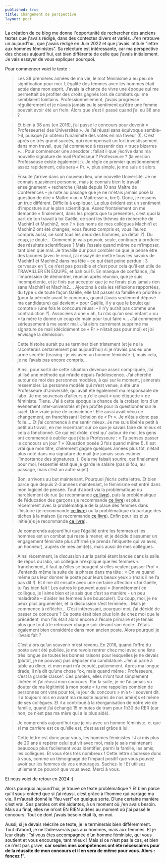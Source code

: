```yaml
---
published: true
title: Changement de perspective
layout: post
---
```

La création de ce blog me donne l'opportunité de rechercher des anciens textes que j'avais rédigé, dans des contextes divers et variés. J'en retrouve un aujourd'hui, que j'avais rédigé en Juin 2022 et que j'avais intitulé "lettre aux hommes féministes". Sa relecture est intéressante, car ma perspective des choses aujourd'hui, est bien différente de celle que j'avais initialement. Je vais essayer de vous expliquer pourquoi.

Pour commencer voici le texte :
> Les 38 premières années de ma vie, le mot féminisme a eu peu de signification pour moi. L’égalité des femmes avec les hommes était actée dans mon esprit. J’avais la chance de vivre une époque qui me permettait de profiter des droits gagnés lors de combats qui me semblaient lointains. Professionnellement, j’avais progressé régulièrement et je n’avais jamais eu le sentiment qu’être une femme pouvait avoir été un frein. Alors que s’est il passé quand j’ai eu 38 ans ?

> Et bien à 38 ans (en 2016), j’ai passé le concours pour devenir « Professeur(e) des Universités ». Je l’ai réussi sans équivoque semble-t-il, puisque j’ai obtenu l’unanimité des votes en ma faveur (!). C’est après ce très grand succès, qui récompensait un fort investissement dans mon travail, que j’ai commencé à ressentir des « trucs bizarres »… Pour commencer une anecdote : fallait il que j’écrive dans ma nouvelle signature de mail Professeur ? Professeure ? (la version Professeuse existe également :). Je règle ce premier questionnement assez rapidement, cela sera « Pr. », plus simple, je me suis dit alors.

> Ensuite j’arrive dans un nouveau lieu, une nouvelle Université. Je ne connais quasiment personne, mais je connais bien le travail : enseignement + recherche (j’étais depuis 10 ans Maître de Conférences – je note au passage que je ne m'étais jamais posé la question de dire « Maître » ou « Maîtresse », bref). Donc, je ressens un truc différent. Difficile à expliquer. Le plus évident est un sentiment d’imposture sur le plan scientifique. Assez frontalement on me demande « finalement, dans les projets que tu présentes, c’est quoi la part de ton travail à toi Gaëlle, ce sont les thèmes de recherche de Machin1 et Machin2, non ? » (les noms de mes collègues Machin1 et Machin2 ont été changés, vous l’aurez compris et, vous l’aurez compris aussi, ce sont tous les deux des hommes, un détail ?). Du coup, je doute… Comment je vais pouvoir, seule, continuer à produire des résultats scientifiques ? Mais j’essaie quand même de m’imposer, tant bien que mal. Je travaille dur pour combler ce que je pense être des lacunes (avec le recul, j’ai essayé de mettre tous les savoirs de Machin1 et Machin2 dans ma tête – ce qui était peine perdue : 3 cerveaux en 1, ce n’est pas possible et c’est pour cela qu’il est utile de TRAVAILLER EN ÉQUIPE, et bah oui !). En manque de confiance, j’ai l’impression de démontrer, réunion après réunion, que je suis incompétente, et je finis par accepter que je ne ferais plus jamais rien sans Machin1 et Machin2…. Ajoutons à cela les réflexions rapportées, du type « de toute façon Gaëlle, elle fait passer sa famille en priorité » (pour la période avant le concours, quand j’avais seulement déposé ma candidature) qui devient « pour Gaëlle, il y a que le boulot qui compte » (une fois le concours réussi – il n’y aurait pas comme une contradiction ?). Associées à une « ah, tu n’as qu’un seul enfant » ou « ta mère te donne un coup de main pour tout faire »… J’ai commencé sérieusement à me sentir mal. J’ai alors carrément supprimé ma signature de mail (décidément ce « Pr » n’était pas pour moi) et j’ai envisagé la démission.

> Cette histoire aurait pu se terminer bien tristement (et je ne la raconterais certainement pas aujourd’hui) si je n’avais pas eu une arme secrète (teasing : je vis avec un homme féministe :), mais cela, je ne l’avais pas encore compris…

> Ainsi, pour sortir de cette situation devenue assez compliquée, j’ai utilisé une méthode qui m’aide depuis l’adolescence. J’ai cherché autour de moi des personnes modèles, à qui sur le moment, j’aimerais ressembler. La personne modèle qui m’est venue, a été une Professeure d’Université, qui avait été également ma responsable de labo. Je me souvenais d’ailleurs qu’elle avait « une étiquette » de féministe. Tiens. J’ai à cette époque la chance de la croiser, lors d’un événement inter-universités et j’en profite pour la questionner sur le sujet. Une vraie prise de conscience ! Elle aussi avait vécu ce changement, en franchissant l’échelon de « Pr ». Je n’étais donc pas folle…. Et j’ai commencé à me sentir mieux. Je me suis libérée petit à petit au travail, en me recentrant sur ce que je savais faire de mieux et cela a fonctionné. Ce qui est drôle, c’est qu' autour de moi, les gens ont commencé à oublier que j’étais Professeure : « Tu penses passer le concours un jour ? » (Question posée 3 fois quand même !). Il est vrai que mon titre, chèrement gagné quelques années plus tôt, n’était plus noté dans ma signature de mail (ne jamais sous estimer l’importance des signatures ;). Cela me faisait sourire, car finalement pour moi, l’essentiel était que je garde le salaire (pas si fou, au passage, mais c’est un autre sujet).

> Bon, arrivons au but maintenant. Pourquoi j’écris cette lettre. Et bien parce que depuis 2-3 années maintenant, le féminisme est entré dans mon logiciel de pensée. Tout d’abord via la problématique du harcèlement de rue (je recommande [ce livre](https://g.co/kgs/aDuAUuB)), puis la problématique de l’éducation des garçons (je recommande [ce livre](https://g.co/kgs/S6R5d9F)) et plus récemment avec la problématique de la place des femmes dans l’histoire (je recommande [ce livre](https://g.co/kgs/iHy5CiR)) ou la problématique du partage des tâches à la maison (je recommande [ce livre](https://g.co/kgs/nqcpcwo)). Enfin pour les plus initié(e)s je recommande [ce livre](https://g.co/kgs/B3U7UUt)).

> Je comprends aujourd’hui que l’égalité entre les femmes et les hommes est un combat qui reste à mener, et je décide d’assumer un engagement féministe plus affirmé (je prends l’étiquette qui va avec, un honneur), auprès de mes ami(e)s, mais aussi de mes collègues.

> Ainsi récemment, la discussion sur la parité étant lancée dans la salle de repos du labo, un collègue m’explique que les femmes « franchement, il faut qu’elles se bougent si elles veulent passer Prof ». J’entends même la suite de la phrase dans ma tête : « On va quand même pas leur donner le poste pour leurs beaux yeux » (mais il ne l’a pas dit !). Et il me dit ensuite avec une certaine affection « toi Gaëlle, tu l’as bien fait ! Les autres le peuvent aussi » (honnêtement ce collègue, je l’aime bien et je sais que c’est sa manière - un peu maladroite – d’aider les femmes à se bousculer). Du coup, moi, je ne peux plus argumenter, et la discussion s’est terminée… Mais je commence à réfléchir… C’est intéressant, pourquoi moi, j’ai décidé de passer ce concours ? Ce poste était bien plus loin de chez moi que le précédent, mon fils était alors encore à l’école primaire et je tenais plus que tout à le retrouver chaque soir devant son école. J’étais également bien considérée dans mon ancien poste. Alors pourquoi je l’avais fait ?

> C’est alors qu’un souvenir m’est revenu. En 2016, quand l’offre du poste avait été publiée, je me revois rentrer chez moi avec une liste très longue de toutes les bonnes raisons pour lesquelles je ne devais (plutôt, je ne pouvais) pas déposer ma candidature. J’en ai parlé à table au dîner, et mon mari m’a écouté, patiemment. Après ma longue tirade, il n’a dit qu’une chose “ok, mais quand même : Professeure, c’est la grande classe”. Ces paroles, elles m’ont tout simplement libérée et j’ai réussi mon concours. Par la suite, je ne l’ai jamais vu douter de ma légitimité à mon poste « tu me rappelles combien de personnes ont voté pour toi, le jour du concours » m’a t-il souvent dit. Il a toujours mis en avant ma réussite auprès de nos ami(e)s et même de ses collègues. Et il a contribué à la réorganisation de notre vie de famille, quand j’ai échangé 15 minutes de tram pour 1h30 de RER (car non, ce n’est pas ma mère qui a le plus aidé).

> Je comprends aujourd’hui que je vis avec un homme féministe, et que si ma carrière est ce qu’elle est, c’est aussi grâce à lui.

> Cette lettre est donc pour vous, les hommes féministes ! J’ai mis plus de 20 ans à repérer celui qui vit avec moi, mais je sais maintenant beaucoup plus facilement vous identifier, parmi la famille, les amis, les collègues. Et vous êtes très nombreux ! Cette lettre s’adresse donc à vous, comme un témoignage de l’impact positif que vous pouvez avoir sur les femmes de vos entourages. Sachez-le ! Et utilisez utilement ce pouvoir que vous avez. Merci à vous.

Et nous voici de retour en 2024 :) 

Alors pourquoi aujourd'hui, je trouve ce texte problématique ? Et bien parce qu'il sous-entend que si j’ai réussi, c’est grâce à l’homme qui partage ma vie. Il m’aurait donné le “feu vert” en quelque sorte. D’une certaine manière c’est vrai. Ses paroles ont été aidantes, à un moment où j'en avais besoin. Mais au final, elles ne m’ont EN RIEN aidées au moment où j'ai passé le concours. Tout ce dont j’avais besoin était là, en moi. 

Aussi, si je devais réécrire ce texte, je le terminerais bien différemment. Tout d’abord, je ne l’adresserais pas aux hommes, mais aux femmes. Et je leur dirais : “si vous êtes accompagnée d’un homme féministe, qui vous soutient et vous encourage, tant mieux ! Mais si ce n’est pas le cas, et bien ce n’est pas grave, **car seules mes compétences ont été nécessaires pour de la réussite de mon concours et il en sera de même pour vous. Alors : foncez !**”.  
